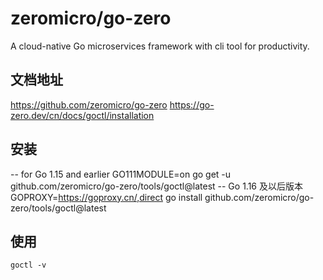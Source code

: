 # zeromicro/go-zero
A cloud-native Go microservices framework with cli tool for productivity.

## 文档地址
https://github.com/zeromicro/go-zero
https://go-zero.dev/cn/docs/goctl/installation

## 安装
-- for Go 1.15 and earlier
GO111MODULE=on go get -u github.com/zeromicro/go-zero/tools/goctl@latest
-- Go 1.16 及以后版本
GOPROXY=https://goproxy.cn/,direct go install github.com/zeromicro/go-zero/tools/goctl@latest

## 使用
```
goctl -v
```
